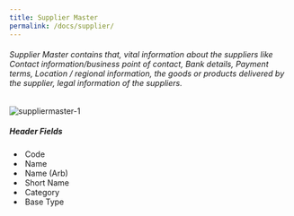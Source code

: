 ```yaml
---
title: Supplier Master
permalink: /docs/supplier/
---
```


###### Supplier Master contains that, vital information about the suppliers like Contact information/business point of contact, Bank details, Payment terms, Location / regional information, the goods or products delivered by the supplier, legal information of the suppliers.

![suppliermaster-1](..\images\supplier-1.png)

##### **Header Fields**

- ​      Code
- ​      Name
- ​      Name (Arb)
- ​      Short Name
- ​      Category
- ​      Base Type

